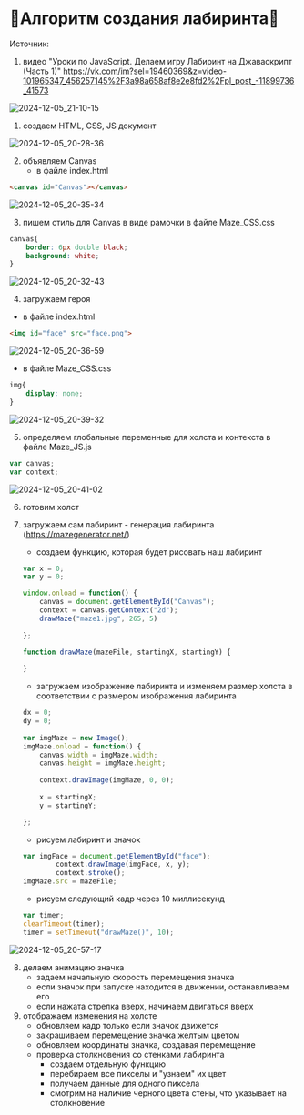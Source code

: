 # 🎨Алгоритм создания лабиринта🎨

Источник: 
1. видео "Уроки по JavaScript. Делаем игру Лабиринт на Джаваскрипт (Часть 1)" https://vk.com/im?sel=19460369&z=video-101965347_456257145%2F3a98a658af8e2e8fd2%2Fpl_post_-11899736_41573

![2024-12-05_21-10-15](https://github.com/user-attachments/assets/07764a65-466c-4365-b803-8958f2d73d83)


1. создаем HTML, CSS, JS документ

![2024-12-05_20-28-36](https://github.com/user-attachments/assets/e58db691-642d-4436-b12a-6f6c7efcc2b2)


2. объявляем Canvas
	- в файле index.html

```html
<canvas id="Canvas"></canvas>
```

![2024-12-05_20-35-34](https://github.com/user-attachments/assets/2f5cae01-4961-4756-bf2a-bf2b1218c309)

3. пишем стиль для Canvas в виде рамочки в файле Maze_CSS.css

```css
canvas{  
    border: 6px double black;  
    background: white;  
}
```

![2024-12-05_20-32-43](https://github.com/user-attachments/assets/6817f953-d2a6-4b15-8ef7-5a1b2986a4c2)

4. загружаем героя 

- в файле index.html

```html
<img id="face" src="face.png">
```

![2024-12-05_20-36-59](https://github.com/user-attachments/assets/24ab20a2-4ef5-47e5-b687-4a74e76e1bf4)


- в файле Maze_CSS.css

```css
img{  
    display: none;  
}
```

![2024-12-05_20-39-32](https://github.com/user-attachments/assets/86340ffa-07e1-4f10-a15f-be8c56c5ce9c)


5. определяем глобальные переменные для холста и контекста в файле Maze_JS.js

```JavaScript
var canvas;  
var context;
```

![2024-12-05_20-41-02](https://github.com/user-attachments/assets/efbf5da1-b12a-4950-90e0-307b74816906)

6. готовим холст
7. загружаем сам лабиринт - генерация лабиринта (https://mazegenerator.net/)
	- создаем функцию, которая будет рисовать наш лабиринт
	
	```JavaScript
	var x = 0;  
	var y = 0;  
	
	window.onload = function() {  
	    canvas = document.getElementById("Canvas");  
	    context = canvas.getContext("2d");  
	    drawMaze("maze1.jpg", 265, 5)  
		  
	};  
	  
	function drawMaze(mazeFile, startingX, startingY) {  
	
	}
	```
		
	- загружаем изображение лабиринта и изменяем размер холста в соответствии с размером изображения лабиринта
	
	```JavaScript
    dx = 0;  
    dy = 0;  
	  
    var imgMaze = new Image();  
    imgMaze.onload = function() {  
        canvas.width = imgMaze.width;  
        canvas.height = imgMaze.height;  
		  
        context.drawImage(imgMaze, 0, 0);  
		  
        x = startingX;  
        y = startingY;  
	
    };  
    
	```
	
	- рисуем лабиринт и значок
	
	```JavaScript
	var imgFace = document.getElementById("face");  
	        context.drawImage(imgFace, x, y);  
	        context.stroke();  
	imgMaze.src = mazeFile;  
	```
	
	- рисуем следующий кадр через 10 миллисекунд
	
	```JavaScript
	var timer; 
	clearTimeout(timer);  
	timer = setTimeout("drawMaze()", 10);  
	```

![2024-12-05_20-57-17](https://github.com/user-attachments/assets/0ae5950c-9c50-4ca8-a0df-ad8e26a660a6)


8. делаем анимацию значка
	- задаем начальную скорость перемещения значка
	- если значок при запуске находится в движении, останавливаем его
	- если нажата стрелка вверх, начинаем двигаться вверх
9. отображаем изменения на холсте
	- обновляем кадр только если значок движется
	- закрашиваем перемещение значка желтым цветом
	- обновляем координаты значка, создавая перемещение
	- проверка столкновения со стенками лабиринта
		- создаем отдельную функцию
		- перебираем все пикселы и "узнаем" их цвет
		- получаем данные для одного пиксела
		- смотрим на наличие черного цвета стены, что указывает на столкновение
